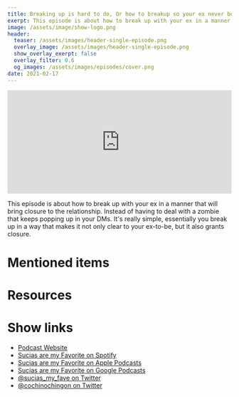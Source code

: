 ```yaml
---
title: Breaking up is hard to do, Or how to breakup so your ex never bothers you again unless you two have a kid
exerpt: This episode is about how to break up with your ex in a manner that will bring closure to the relationship. Instead of having to deal with a zombie that keeps popping up in your DMs.
image: /assets/image/show-logo.png
header:
  teaser: /assets/images/header-single-episode.png
  overlay_image: /assets/images/header-single-episode.png
  show_overlay_exerpt: false
  overlay_filter: 0.6
  og_images: /assets/images/episodes/cover.png
date: 2021-02-17
---
```

<iframe src="https://open.spotify.com/embed-podcast/episode/00KFU8a6TPu15Ps2c4XHVE" width="100%" height="232" frameborder="0" allowtransparency="true" allow="encrypted-media"></iframe>

This episode is about how to break up with your ex in a manner that will bring closure to the relationship. Instead of having to deal with a zombie that keeps popping up in your DMs.
It's really simple, essentially you break up in a way that makes it not only clear to your ex-to-be, but it also grants closure.

# Mentioned items

# Resources

# Show links

* <i class=fas fa-link></i> [Podcast Website](https://cochinochingon.com)
* <i class=fab fa-spotify></i> [Sucias are my Favorite on Spotify](https://open.spotify.com/show/3XjoipCU3QzeIaQAAQpBdW)
* <i class=fas fa-podcast></i> [Sucias are my Favorite on Apple Podcasts](https://podcasts.apple.com/us/podcast/sucias-are-my-favorite/id1548173787)
* <i class=fab fa-google-play></i> [Sucias are my Favorite on Google Podcasts](https://podcasts.google.com/feed/aHR0cHM6Ly9hbmNob3IuZm0vcy80MjI0YzYzYy9wb2RjYXN0L3Jzcw==)
* <i class=fab fa-twitter></i> [@sucias_my_fave on Twitter](https://twitter.com/sucias_my_fave)
* <i class=fab fa-twitter></i> [@cochinochingon on Twitter](https://twitter.com/cochinochingon)
